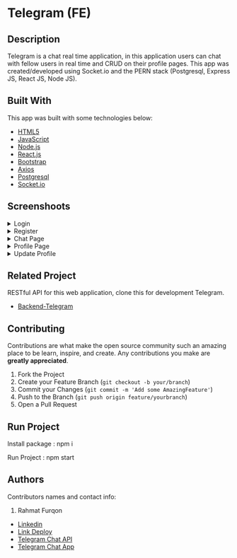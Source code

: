 <h1>Telegram (FE)</h1>


## Description

Telegram is a chat real time application, in this application users can chat with fellow users in real time and CRUD on their profile pages. This app was created/developed using Socket.io and the PERN stack (Postgresql, Express JS, React JS, Node JS).

## Built With
This app was built with some technologies below:
- [HTML5](https://www.w3schools.com/html/)
- [JavaScript](https://www.javascript.com/)
- [Node.js](https://nodejs.org/en/)
- [React.js](https://reactjs.org/)
- [Bootstrap](https://getbootstrap.com/)
- [Axios](https://axios-http.com/)
- [Postgresql](https://www.postgresql.org/)
- [Socket.io](https://socket.io/)


## Screenshoots
<details>
  <summary>
    Login
  </summary>
<img src="/screenshoots/login.png" alt="Login Page" />
</details>

<details>
  <summary>
    Register
  </summary>
<img src="/screenshoots/register.png" alt="Register Page" />
</details>

<details>
  <summary>
    Chat Page
  </summary>
<img src="/screenshoots/chat.png" alt="chat" />
</details>

<details>
  <summary>
   Profile Page
  </summary>
<img src="/screenshoots/profilepage.png" alt="profile" />
</details>

<details>
  <summary>
   Update Profile
  </summary>
<img src="/screenshoots/updateprofile.png" alt="updateprofile" />
</details>


## Related Project

RESTful API for this web application, clone this for development Telegram.
- [Backend-Telegram](https://github.com/sukron21/Week-11-Chat-API)


## Contributing

Contributions are what make the open source community such an amazing place to be learn, inspire, and create. Any contributions you make are **greatly appreciated**.

1. Fork the Project
2. Create your Feature Branch (`git checkout -b your/branch`)
3. Commit your Changes (`git commit -m 'Add some AmazingFeature'`)
4. Push to the Branch (`git push origin feature/yourbranch`)
5. Open a Pull Request

## Run Project

Install package : npm i

Run Project : npm start

## Authors

Contributors names and contact info:

1. Rahmat Furqon

- [Linkedin](www.linkedin.com/in/furqon-rahmat)
- [Link Deploy](https://week-11-chat-app.vercel.app/)
- [Telegram Chat API](https://github.com/sukron21/Week-11-Chat-API)
- [Telegram Chat App](https://github.com/sukron21/Week-11-Chat-APP)
